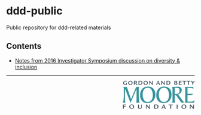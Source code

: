 # ddd-public
Public repository for ddd-related materials

## Contents

- [Notes from 2016 Investigator Symposium discussion on diversity & inclusion](https://github.com/DDD-Moore/ddd-public/blob/master/investigator-symposium-diversity-notes.md)



---
<a href="http://www.moore.org"><img src="https://github.com/DDD-Moore/ddd-public/raw/master/moore-logo-color.png" align="right" height="75"></a>

